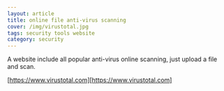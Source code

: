 ```yaml
---
layout: article
title: online file anti-virus scanning
cover: /img/virustotal.jpg
tags: security tools website
category: security
---
```


A website include all popular anti-virus online scanning, just upload a file and scan.

[https://www.virustotal.com][https://www.virustotal.com]
